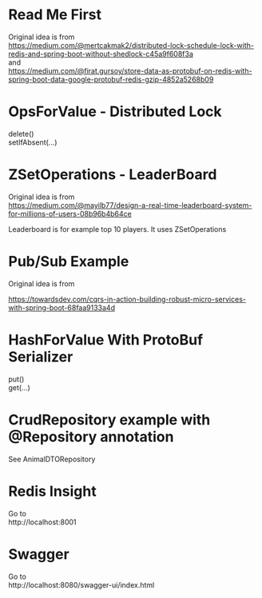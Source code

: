 # Read Me First

Original idea is from  
https://medium.com/@mertcakmak2/distributed-lock-schedule-lock-with-redis-and-spring-boot-without-shedlock-c45a9f608f3a  
and  
https://medium.com/@firat.gursoy/store-data-as-protobuf-on-redis-with-spring-boot-data-google-protobuf-redis-gzip-4852a5268b09

# OpsForValue - Distributed Lock

delete()  
setIfAbsent(...)

# ZSetOperations - LeaderBoard

Original idea is from  
https://medium.com/@mayilb77/design-a-real-time-leaderboard-system-for-millions-of-users-08b96b4b64ce

Leaderboard is for example top 10 players. It uses ZSetOperations

# Pub/Sub Example

Original idea is from

https://towardsdev.com/cqrs-in-action-building-robust-micro-services-with-spring-boot-68faa9133a4d

# HashForValue With ProtoBuf Serializer

put()  
get(...)

# CrudRepository example with @Repository annotation

See AnimalDTORepository

# Redis Insight

Go to  
http://localhost:8001

# Swagger

Go to  
http://localhost:8080/swagger-ui/index.html